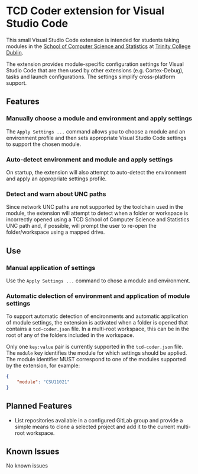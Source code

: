 # TCD Coder extension for Visual Studio Code

This small Visual Studio Code extension is intended for students taking modules in the [School of Computer Science and Statistics](https://www.scss.tcd.ie) at [Trinity College Dublin](https://www.tcd.ie).

The extension provides module-specific configuration settings for Visual Studio Code that are then used by other extensions (e.g. Cortex-Debug), tasks and launch configurations. The settings simplify cross-platform support.

## Features

### Manually choose a module and environment and apply settings
The `Apply Settings ...` command allows you to choose a module and an environment profile and then sets appropriate Visual Studio Code settings to support the chosen module.

### Auto-detect environment and module and apply settings
On startup, the extension will also attempt to auto-detect the environment and apply an appropriate settings profile.

### Detect and warn about UNC paths
Since network UNC paths are not supported by the toolchain used in the module, the extension will attempt to detect when a folder or workspace is incorrectly opened using a TCD School of Computer Science and Statistics UNC path and, if possible, will prompt the user to re-open the folder/workspace using a mapped drive.

## Use

### Manual application of settings

Use the `Apply Settings ...` command to chose a module and environment.

### Automatic delection of environment and application of module settings 

To support automatic detection of encironments and automatic application of module settings, the extension is activated when a folder is opened that contains a `tcd-coder.json` file. In a multi-root workspace, this can be in the root of any of the folders included in the workspace.

Only one `key:value` pair is currently supported in the `tcd-coder.json` file. The `module` key identifies the module for which settings should be applied. The module identifier MUST correspond to one of the modules supported by the extension, for example:

```JSON
{
    "module": "CSU11021"
}
```

## Planned Features

 - List repositories available in a configured GitLab group and provide a simple means to clone a selected project and add it to the current multi-root workspace.

## Known Issues

No known issues